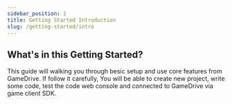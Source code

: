 ```yaml
---
sidebar_position: 1
title: Getting Started Introduction
slug: /getting-started/intro
---
```


## What's in this Getting Started?

This guide will walking you through besic setup and use core features from GameDrive. If follow it carefully, You will be able to create new project, write some code, test the code web console and connected to GameDrive via game client SDK.
